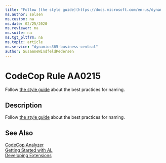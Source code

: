 ```yaml
---
title: "Follow [the style guide](https://docs.microsoft.com/en-us/dynamics365/business-central/dev-itpro/compliance/apptest-bestpracticesforalcode#file-naming) about the best practices for naming."
ms.author: solsen
ms.custom: na
ms.date: 02/25/2020
ms.reviewer: na
ms.suite: na
ms.tgt_pltfrm: na
ms.topic: article
ms.service: "dynamics365-business-central"
author: SusanneWindfeldPedersen
---
```

[//]: # (START>DO_NOT_EDIT)
[//]: # (IMPORTANT:Do not edit any of the content between here and the END>DO_NOT_EDIT.)
[//]: # (Any modifications should be made in the .xml files in the ModernDev repo.)
# CodeCop Rule AA0215
Follow [the style guide](https://docs.microsoft.com/en-us/dynamics365/business-central/dev-itpro/compliance/apptest-bestpracticesforalcode#file-naming) about the best practices for naming.  

## Description
Follow [the style guide](https://docs.microsoft.com/en-us/dynamics365/business-central/dev-itpro/compliance/apptest-bestpracticesforalcode#file-naming) about the best practices for naming.

[//]: # (IMPORTANT: END>DO_NOT_EDIT)
## See Also  
[CodeCop Analyzer](codecop.md)  
[Getting Started with AL](../devenv-get-started.md)  
[Developing Extensions](../devenv-dev-overview.md)  